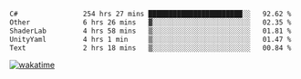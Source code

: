 <!--START_SECTION:waka-->

```txt
C#                254 hrs 27 mins ███████████████████████░░   92.62 %
Other             6 hrs 26 mins   ▓░░░░░░░░░░░░░░░░░░░░░░░░   02.35 %
ShaderLab         4 hrs 58 mins   ▒░░░░░░░░░░░░░░░░░░░░░░░░   01.81 %
UnityYaml         4 hrs 1 min     ▒░░░░░░░░░░░░░░░░░░░░░░░░   01.47 %
Text              2 hrs 18 mins   ▒░░░░░░░░░░░░░░░░░░░░░░░░   00.84 %
```

<!--END_SECTION:waka-->
[![wakatime](https://wakatime.com/badge/user/6c2f442e-41b4-42e3-bc06-d5d8203ad1da.svg)](https://wakatime.com/@6c2f442e-41b4-42e3-bc06-d5d8203ad1da)
